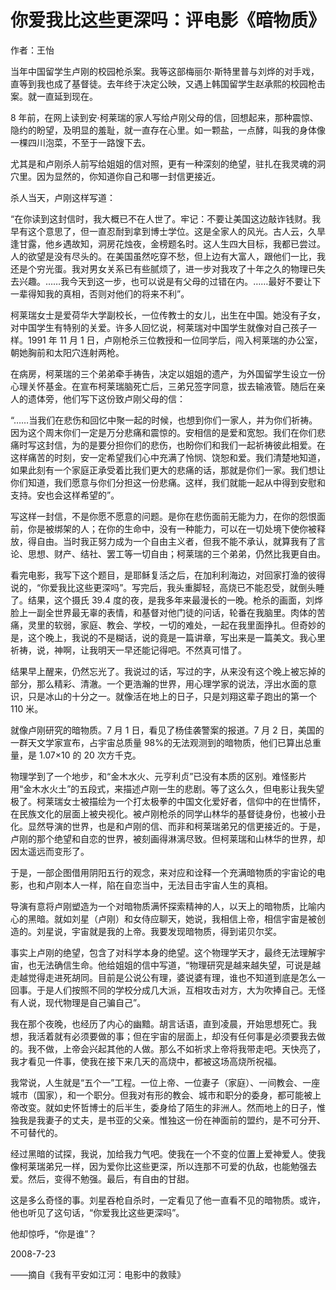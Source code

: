 # 你爱我比这些更深吗：评电影《暗物质》

作者：王怡

当年中国留学生卢刚的校园枪杀案。我等这部梅丽尔·斯特里普与刘烨的对手戏，直等到我也成了基督徒。去年终于决定公映，又遇上韩国留学生赵承熙的校园枪击案。就一直延到现在。

8 年前，在网上读到安·柯莱瑞的家人写给卢刚父母的信，回想起来，那种震惊、隐约的盼望，及明显的羞耻，就一直存在心里。如一颗盐，一点酵，叫我的身体像一棵四川泡菜，不至于一路馊下去。

尤其是和卢刚杀人前写给姐姐的信对照，更有一种深刻的绝望，驻扎在我灵魂的洞穴里。因为显然的，你知道你自己和哪一封信更接近。

杀人当天，卢刚这样写道：

“在你读到这封信时，我大概已不在人世了。牢记：不要让美国这边敲诈钱财。我早有这个意思了，但一直忍耐到拿到博士学位。这是全家人的风光。古人云，久旱逢甘露，他乡遇故知，洞房花烛夜，金榜题名时。这人生四大目标，我都已尝过。人的欲望是没有尽头的。在美国虽然吃穿不愁，但上边有大富人，跟他们一比，我还是个穷光蛋。我对男女关系已有些腻烦了，进一步对我攻了十年之久的物理已失去兴趣。……我今天到这一步，也可以说是有父母的过错在内。……最好不要让下一辈得知我的真相，否则对他们的将来不利”。

柯莱瑞女士是爱荷华大学副校长，一位传教士的女儿，出生在中国。她没有子女，对中国学生有特别的关爱。许多人回忆说，柯莱瑞对中国学生就像对自己孩子一样。1991 年 11 月 1 日，卢刚枪杀三位教授和一位同学后，闯入柯莱瑞的办公室，朝她胸前和太阳穴连射两枪。

在病房，柯莱瑞的三个弟弟牵手祷告，决定以姐姐的遗产，为外国留学生设立一份心理关怀基金。在宣布柯莱瑞脑死亡后，三弟兄签字同意，拔去输液管。随后在亲人的遗体旁，他们写下这份致卢刚父母的信：

“……当我们在悲伤和回忆中聚一起的时候，也想到你们一家人，并为你们祈祷。因为这个周末你们一定是万分悲痛和震惊的。安相信的是爱和宽恕。我们在你们悲痛时写这封信，为的是要分担你们的悲伤，也盼你们和我们一起祈祷彼此相爱。在这样痛苦的时刻，安一定希望我们心中充满了怜悯、饶恕和爱。我们清楚地知道，如果此刻有一个家庭正承受着比我们更大的悲痛的话，那就是你们一家。我们想让你们知道，我们愿意与你们分担这一份悲痛。这样，我们就能一起从中得到安慰和支持。安也会这样希望的”。

写这样一封信，不是你愿不愿意的问题。是你在悲伤面前无能为力，在你的怨恨面前，你是被绑架的人；在你的生命中，没有一种能力，可以在一切处境下使你被释放，得自由。当时我正努力成为一个自由主义者，但我不能不承认，就算我有了言论、思想、财产、结社、罢工等一切自由；柯莱瑞的三个弟弟，仍然比我更自由。

看完电影，我写下这个题目，是耶稣复活之后，在加利利海边，对回家打渔的彼得说的，“你爱我比这些更深吗”。写完后，我头重脚轻，高烧已不能忍受，就倒头睡了。结果，这个摄氏 39.4 度的夜，是我多年来最漫长的一晚。枪杀的画面，刘烨脸上一副全世界最无辜的表情，和基督对他门徒的问话，轮番在我脑里。肉体的苦痛，灵里的软弱，家庭、教会、学校，一切的难处，一起在我里面挣扎。但奇妙的是，这个晚上，我说的不是糊话，说的竟是一篇讲章，写出来是一篇美文。我心里祈祷，说，神啊，让我明天一早还能记得吧。不然真可惜了。

结果早上醒来，仍然忘光了。我说过的话，写过的字，从来没有这个晚上被忘掉的部分，那么精彩、清澈。一个更浩瀚的世界，用心理学家的说法，浮出水面的意识，只是冰山的十分之一。就像活在地上的日子，只是刘翔这辈子跑出的第一个 110 米。

就像卢刚研究的暗物质。7 月 1 日，看见了杨佳袭警案的报道。7 月 2 日，美国的一群天文学家宣布，占宇宙总质量 98%的无法观测到的暗物质，他们已算出总重量，是 1.07×10 的 20 次方千克。

物理学到了一个地步，和“金木水火、元亨利贞”已没有本质的区别。难怪影片用“金木水火土”的五段式，来描述卢刚一生的悲剧。等了这么久，但电影让我失望极了。柯莱瑞女士被描绘为一个打太极拳的中国文化爱好者，信仰中的在世情怀，在民族文化的层面上被央视化。被卢刚枪杀的同学山林华的基督徒身份，也被小丑化。显然导演的世界，也是和卢刚的信、而非和柯莱瑞弟兄的信更接近的。于是，卢刚的那个绝望和自恋的世界，被刻画得淋漓尽致。但柯莱瑞和山林华的世界，却因太遥远而变形了。

于是，一部企图借用阴阳五行的观念，来对应和诠释一个充满暗物质的宇宙论的电影，也和卢刚本人一样，陷在自恋当中，无法目击宇宙人生的真相。

导演有意将卢刚塑造为一个对暗物质满怀探索精神的人，以天上的暗物质，比喻内心的黑暗。就如刘星（卢刚）和女侍应聊天，她说，我相信上帝，相信宇宙是被创造的。刘星说，宇宙就是我的上帝。我要发现暗物质，得到诺贝尔奖。

事实上卢刚的绝望，包含了对科学本身的绝望。这个物理学天才，最终无法理解宇宙，也无法确信生命。他给姐姐的信中写道，“物理研究是越来越失望，可说是越走越觉得走进死胡同。目前是公说公有理，婆说婆有理，谁也不知道到底是怎么一回事。于是人们按照不同的学校分成几大派，互相攻击对方，大为吹捧自己。无怪有人说，现代物理是自己骗自己”。

我在那个夜晚，也经历了内心的幽黯。胡言话语，直到凌晨，开始思想死亡。我想，我活着就有必须要做的事；但在宇宙的层面上，却没有任何事是必须要我去做的。我不做，上帝会兴起其他的人做。那么不如祈求上帝将我带走吧。天快亮了，我才看见一件事，使我在接下来几天的高烧中，都被这场高烧所祝福。

我常说，人生就是“五个一”工程。一位上帝、一位妻子（家庭）、一间教会、一座城市（国家），和一个职分。但我对有形的教会、城市和职分的委身，都可能被上帝改变。就如史怀哲博士的后半生，委身给了陌生的非洲人。然而地上的日子，惟独我是我妻子的丈夫，是书亚的父亲。惟独这一份在神面前的盟约，是不可分开、不可替代的。

经过黑暗的试探，我说，加给我力气吧。使我在一个不变的位置上爱神爱人。使我像柯莱瑞弟兄一样，因为爱你比这些更深，所以连那不可爱的仇敌，也能勉强去爱。然后，变得不勉强。最后，有自由的甘甜。

这是多么奇怪的事。刘星吞枪自杀时，一定看见了他一直看不见的暗物质。或许，他也听见了这句话，“你爱我比这些更深吗”。

他却惊呼，“你是谁”？

 

2008-7-23

——摘自《我有平安如江河：电影中的救赎》
